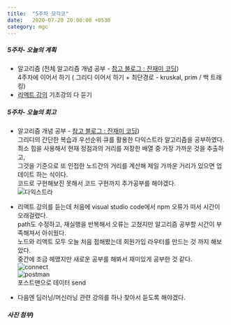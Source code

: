 ```yaml
---
title:  "5주차 모각코"
date:   2020-07-20 20:00:00 +0530
category: mgc
---
```



##### 5주차- 오늘의 계획
  - 알고리즘 (전체 알고리즘 개념 공부 - [참고 블로그 : 잔재미 코딩](https://www.fun-coding.org/Chapter12-bubblesorting.html))  
  4주차에 이어서 하기 ( 그리디 이어서 하기 + 최단경로 - kruskal, prim / 백 트래킹)    
  - [리액트 강의](https://www.inflearn.com/roadmaps/331)  기초강의 다 듣기


##### 5주차- 오늘의 회고
  - 알고리즘 개념 공부 - [참고 블로그 : 잔재미 코딩](https://www.fun-coding.org/Chapter12-bubblesorting.html))  
    그리디의 간단한 복습과 우선순위 큐를 활용한 다익스트라 알고리즘을 공부하였다.  
    최소 힙을 사용해서 현재 정점과의 거리를 저장한 배열 중 가장 가까운 것을 추출하고,   
    그것을 기준으로 또 인접한 노드간의 거리를 계산해 제일 가까운 거리가 있으면 업데이트 하는 식이다.  
    코드로 구현해보진 못해서 코드 구현까지 추가공부를 해야겠다.  
    ![다익스트라](https://user-images.githubusercontent.com/26339800/87936623-1f92a780-cace-11ea-9eb6-d5f26fa2b33a.jpg)  
    
    
  - 리액트 강의를 듣는데 처음에 visual studio code에서 npm 오류가 떠서 시간이 오래걸렸다.  
    path도 수정하고, 재실행을 반복해서 오류는 고쳤지만 알고리즘 공부할 시간이 부족해져서 아쉬웠다.  
    노드와 리액트 모두 오늘 처음 접해봤는데 회원가입 라우터를 만드는 것 까지 해보았다.  
    중간에 조금 헤맸지만 새로운 공부를 해봐서 재미있게 공부한 것 같다.  
    ![connect](https://user-images.githubusercontent.com/26339800/87936609-199cc680-cace-11ea-8c1d-82fe085e23a6.png)  
    ![postman](https://user-images.githubusercontent.com/26339800/87936597-1570a900-cace-11ea-95e7-1969975d759b.png)  
    포스트맨으로 데이터 send  
    
    
  - 다음엔 딥러닝/머신러닝 관련 강의를 하나 찾아서 듣도록 해야겠다.  
  
  ##### 사진 첨부)
  
    

